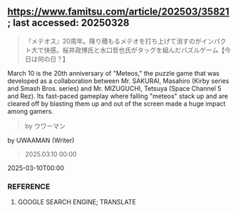 ## https://www.famitsu.com/article/202503/35821; last accessed: 20250328

> 『メテオス』20周年。降り積もるメテオを打ち上げて消すのがインパクト大で快感。桜井政博氏と水口哲也氏がタッグを組んだパズルゲーム【今日は何の日？】

March 10 is the 20th anniversary of "Meteos," the puzzle game that was developed as a collaboration between Mr. SAKURAI, Masahiro (Kirby series and Smash Bros. series) and Mr. MIZUGUCHI, Tetsuya (Space Channel 5 and Rez). Its fast-paced gameplay where falling "meteos" stack up and are cleared off by blasting them up and out of the screen made a huge impact among gamers. 

> by ウワーマン

by UWAAMAN (Writer)

> 2025.03.10 00:00

2025-03-10T00:00

### REFERENCE

1) GOOGLE SEARCH ENGINE; TRANSLATE